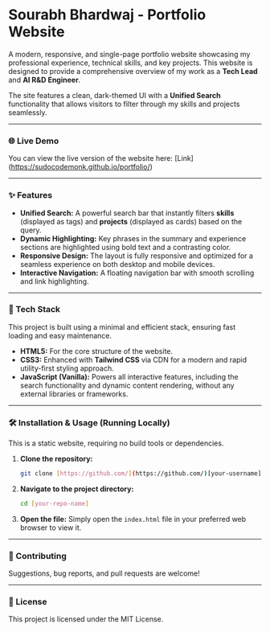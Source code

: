 # Sourabh Bhardwaj - Portfolio Website

A modern, responsive, and single-page portfolio website showcasing my professional experience, technical skills, and key projects. This website is designed to provide a comprehensive overview of my work as a **Tech Lead** and **AI R&D Engineer**.

The site features a clean, dark-themed UI with a **Unified Search** functionality that allows visitors to filter through my skills and projects seamlessly.

---

### 🌐 Live Demo

You can view the live version of the website here:
[Link] (https://sudocodemonk.github.io/portfolio/)

---

### ✨ Features

* **Unified Search:** A powerful search bar that instantly filters **skills** (displayed as tags) and **projects** (displayed as cards) based on the query.
* **Dynamic Highlighting:** Key phrases in the summary and experience sections are highlighted using bold text and a contrasting color.
* **Responsive Design:** The layout is fully responsive and optimized for a seamless experience on both desktop and mobile devices.
* **Interactive Navigation:** A floating navigation bar with smooth scrolling and link highlighting.

---

### 🚀 Tech Stack

This project is built using a minimal and efficient stack, ensuring fast loading and easy maintenance.

* **HTML5:** For the core structure of the website.
* **CSS3:** Enhanced with **Tailwind CSS** via CDN for a modern and rapid utility-first styling approach.
* **JavaScript (Vanilla):** Powers all interactive features, including the search functionality and dynamic content rendering, without any external libraries or frameworks.

---

### 🛠️ Installation & Usage (Running Locally)

This is a static website, requiring no build tools or dependencies.

1.  **Clone the repository:**
    ```sh
    git clone [https://github.com/](https://github.com/)[your-username]/[your-repo-name].git
    ```
2.  **Navigate to the project directory:**
    ```sh
    cd [your-repo-name]
    ```
3.  **Open the file:**
    Simply open the `index.html` file in your preferred web browser to view it.

---

### 🤝 Contributing

Suggestions, bug reports, and pull requests are welcome!

---

### 📄 License

This project is licensed under the MIT License.
